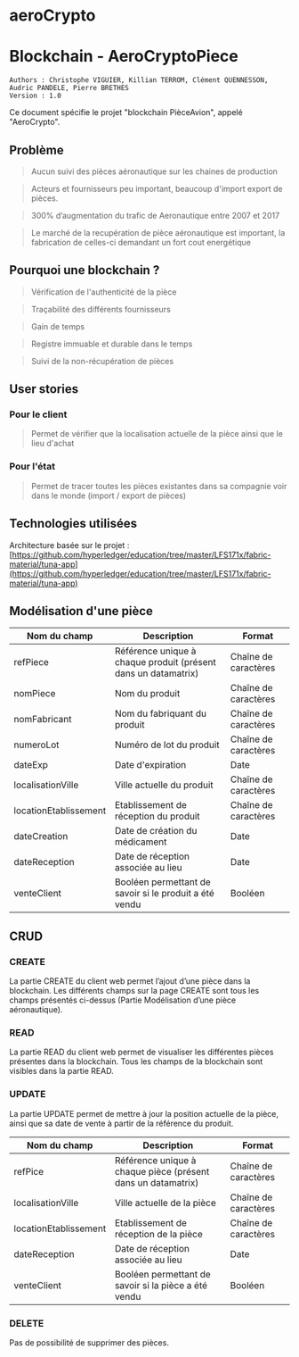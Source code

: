 # aeroCrypto

# Blockchain - AeroCryptoPiece

	Authors : Christophe VIGUIER, Killian TERROM, Clément QUENNESSON, Audric PANDELE, Pierre BRETHES
	Version : 1.0

Ce document spécifie le projet "blockchain PièceAvion", appelé "AeroCrypto". 

## Problème


> Aucun suivi des pièces aéronautique sur les chaines de production

> Acteurs et fournisseurs peu important, beaucoup d'import export de pièces.

> 300% d’augmentation du trafic de Aeronautique entre 2007 et 2017

> Le marché de la recupération de pièce aéronautique est important, la fabrication de celles-ci demandant un fort cout energétique


## Pourquoi une blockchain ?
> Vérification de l'authenticité de la pièce 

> Traçabilité des différents fournisseurs

> Gain de temps

> Registre immuable et durable dans le temps

> Suivi de la non-récupération de pièces

## User stories 

### Pour le client 

> Permet de vérifier que la localisation actuelle de la pièce ainsi que le lieu d'achat

### Pour l'état 

> Permet de tracer toutes les pièces existantes dans sa compagnie voir dans le monde (import / export de pièces)

## Technologies utilisées 

Architecture basée sur le projet : [https://github.com/hyperledger/education/tree/master/LFS171x/fabric-material/tuna-app](https://github.com/hyperledger/education/tree/master/LFS171x/fabric-material/tuna-app)

## Modélisation d'une pièce

| Nom du champ | Description  |  Format  |
|--|--|--|
| refPiece| Référence unique à chaque produit (présent dans un datamatrix) | Chaîne de caractères | 
| nomPiece | Nom du produit | Chaîne de caractères |
| nomFabricant | Nom du fabriquant du produit | Chaîne de caractères |
| numeroLot | Numéro de lot du produit | Chaîne de caractères |
| dateExp | Date d'expiration | Date |
| localisationVille | Ville actuelle du produit | Chaîne de caractères |
| locationEtablissement | Etablissement de réception du produit | Chaîne de caractères |
| dateCreation | Date de création du médicament | Date |
| dateReception | Date de réception associée au lieu | Date |
| venteClient | Booléen permettant de savoir si le produit a été vendu | Booléen |


## CRUD 

### CREATE 

La partie CREATE du client web permet l’ajout d’une pièce dans la blockchain. Les différents champs sur la page CREATE sont tous les champs présentés ci-dessus (Partie Modélisation d’une pièce aéronautique).

### READ 

La partie READ du client web permet de visualiser les différentes pièces présentes dans la blockchain. Tous les champs de la blockchain sont visibles dans la partie READ.

### UPDATE 

La partie UPDATE permet de mettre à jour la position actuelle de la pièce, ainsi que sa date de vente à partir de la référence du produit.

| Nom du champ | Description  |  Format  |
|--|--|--|
| refPice | Référence unique à chaque pièce (présent dans un datamatrix) | Chaîne de caractères | 
| localisationVille | Ville actuelle de la pièce | Chaîne de caractères |
| locationEtablissement | Etablissement de réception de la pièce | Chaîne de caractères |
| dateReception | Date de réception associée au lieu | Date |
| venteClient | Booléen permettant de savoir si la pièce a été vendu | Booléen |

### DELETE 

Pas de possibilité de supprimer des pièces. 



